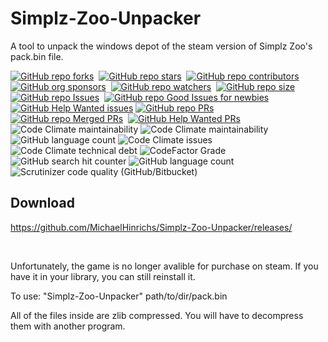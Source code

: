 # Simplz-Zoo-Unpacker
A tool to unpack the windows depot of the steam version of Simplz Zoo's pack.bin file.<br>

[![GitHub repo forks](https://img.shields.io/github/forks/MichaelHinrichs/Simplz-Zoo-Unpacker?style=flat&logo=github&logoColor=whitesmoke&label=Forks)](https://github.com/MichaelHinrichs/Simplz-Zoo-Unpacker/network)&#160;
[![GitHub repo stars](https://img.shields.io/github/stars/MichaelHinrichs/Simplz-Zoo-Unpacker?style=flat&logo=github&logoColor=whitesmoke&label=Stars)](https://github.com/MichaelHinrichs/Simplz-Zoo-Unpacker/stargazers)&#160;
[![GitHub repo contributors](https://img.shields.io/github/contributors-anon/MichaelHinrichs/Simplz-Zoo-Unpacker?style=flat&logo=github&logoColor=whitesmoke&label=Contributors)](https://github.com/MichaelHinrichs/Simplz-Zoo-Unpacker/graphs/contributors)
[![GitHub org sponsors](https://img.shields.io/github/sponsors/MichaelHinrichs?style=flat&logo=github&logoColor=whitesmoke&label=Sponsors)](https://github.com/sponsors/MichaelHinrichs)&#160;
[![GitHub repo watchers](https://img.shields.io/github/watchers/MichaelHinrichs/Simplz-Zoo-Unpacker?style=flat&logo=github&logoColor=whitesmoke&label=Watchers)](https://github.com/MichaelHinrichs/Simplz-Zoo-Unpacker/watchers)&#160;
[![GitHub repo size](https://img.shields.io/github/repo-size/MichaelHinrichs/Simplz-Zoo-Unpacker?style=flat&logo=github&logoColor=whitesmoke&label=Repo%20Size)](https://github.com/MichaelHinrichs/Simplz-Zoo-Unpacker/archive/refs/heads/main.zip)
[![GitHub repo Issues](https://img.shields.io/github/issues/MichaelHinrichs/Simplz-Zoo-Unpacker?style=flat&logo=github&logoColor=red&label=Issues)](https://github.com/MichaelHinrichs/Simplz-Zoo-Unpacker/issues)&#160;
[![GitHub repo Good Issues for newbies](https://img.shields.io/github/issues/MichaelHinrichs/Simplz-Zoo-Unpacker/good%20first%20issue?style=flat&logo=github&logoColor=green&label=Good%20First%20issues)](https://github.com/MichaelHinrichs/Simplz-Zoo-Unpacker/issues?q=is%3Aopen+is%3Aissue+label%3A%22good+first+issue%22)&#160;
[![GitHub Help Wanted issues](https://img.shields.io/github/issues/MichaelHinrichs/Simplz-Zoo-Unpacker/help%20wanted?style=flat&logo=github&logoColor=b545d1&label=%22Help%20Wanted%22%20issues)](https://github.com/MichaelHinrichs/Simplz-Zoo-Unpacker/issues?q=is%3Aopen+is%3Aissue+label%3A%22help+wanted%22)
[![GitHub repo PRs](https://img.shields.io/github/issues-pr/MichaelHinrichs/Simplz-Zoo-Unpacker?style=flat&logo=github&logoColor=orange&label=PRs)](https://github.com/MichaelHinrichs/Simplz-Zoo-Unpacker/pulls)&#160;
[![GitHub repo Merged PRs](https://img.shields.io/github/issues-search/MichaelHinrichs/Simplz-Zoo-Unpacker?style=flat&logo=github&logoColor=green&label=Merged%20PRs&query=is%3Amerged)](https://github.com/MichaelHinrichs/Simplz-Zoo-Unpacker/pulls?q=is%3Apr+is%3Amerged)&#160;
[![GitHub Help Wanted PRs](https://img.shields.io/github/issues-pr/MichaelHinrichs/Simplz-Zoo-Unpacker/help%20wanted?style=flat&logo=github&logoColor=b545d1&label=%22Help%20Wanted%22%20PRs)](https://github.com/MichaelHinrichs/Simplz-Zoo-Unpacker/pulls?q=is%3Aopen+is%3Aissue+label%3A%22help+wanted%22)
![Code Climate maintainability](https://img.shields.io/codeclimate/maintainability/MichaelHinrichs/Simplz-Zoo-Unpacker)
![Code Climate maintainability](https://img.shields.io/codeclimate/maintainability-percentage/MichaelHinrichs/Simplz-Zoo-Unpacker)
![GitHub language count](https://img.shields.io/github/languages/count/MichaelHinrichs/Simplz-Zoo-Unpacker)
![Code Climate issues](https://img.shields.io/codeclimate/issues/MichaelHinrichs/Simplz-Zoo-Unpacker)
![Code Climate technical debt](https://img.shields.io/codeclimate/tech-debt/MichaelHinrichs/Simplz-Zoo-Unpacker)
![CodeFactor Grade](https://img.shields.io/codefactor/grade/github/MichaelHinrichs/Simplz-Zoo-Unpacker)
![GitHub search hit counter](https://img.shields.io/github/search/MichaelHinrichs/Simplz-Zoo-Unpacker/SPORE%20Creatures)
![GitHub language count](https://img.shields.io/github/languages/top/MichaelHinrichs/Simplz-Zoo-Unpacker)
![Scrutinizer code quality (GitHub/Bitbucket)](https://img.shields.io/scrutinizer/quality/g/MichaelHinrichs/Simplz-Zoo-Unpacker/main)

## Download
https://github.com/MichaelHinrichs/Simplz-Zoo-Unpacker/releases/

<br>

Unfortunately, the game is no longer avalible for purchase on steam. If you have it in your library, you can still reinstall it.

To use: "Simplz-Zoo-Unpacker" path/to/dir/pack.bin

All of the files inside are zlib compressed. You will have to decompress them with another program.
